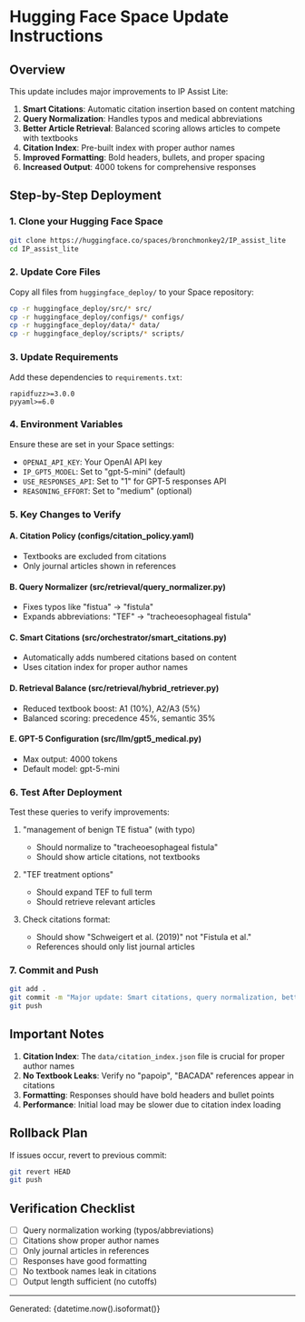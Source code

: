 
# Hugging Face Space Update Instructions

## Overview
This update includes major improvements to IP Assist Lite:
1. **Smart Citations**: Automatic citation insertion based on content matching
2. **Query Normalization**: Handles typos and medical abbreviations
3. **Better Article Retrieval**: Balanced scoring allows articles to compete with textbooks
4. **Citation Index**: Pre-built index with proper author names
5. **Improved Formatting**: Bold headers, bullets, and proper spacing
6. **Increased Output**: 4000 tokens for comprehensive responses

## Step-by-Step Deployment

### 1. Clone your Hugging Face Space
```bash
git clone https://huggingface.co/spaces/bronchmonkey2/IP_assist_lite
cd IP_assist_lite
```

### 2. Update Core Files
Copy all files from `huggingface_deploy/` to your Space repository:
```bash
cp -r huggingface_deploy/src/* src/
cp -r huggingface_deploy/configs/* configs/
cp -r huggingface_deploy/data/* data/
cp -r huggingface_deploy/scripts/* scripts/
```

### 3. Update Requirements
Add these dependencies to `requirements.txt`:
```
rapidfuzz>=3.0.0
pyyaml>=6.0
```

### 4. Environment Variables
Ensure these are set in your Space settings:
- `OPENAI_API_KEY`: Your OpenAI API key
- `IP_GPT5_MODEL`: Set to "gpt-5-mini" (default)
- `USE_RESPONSES_API`: Set to "1" for GPT-5 responses API
- `REASONING_EFFORT`: Set to "medium" (optional)

### 5. Key Changes to Verify

#### A. Citation Policy (configs/citation_policy.yaml)
- Textbooks are excluded from citations
- Only journal articles shown in references

#### B. Query Normalizer (src/retrieval/query_normalizer.py)
- Fixes typos like "fistua" → "fistula"
- Expands abbreviations: "TEF" → "tracheoesophageal fistula"

#### C. Smart Citations (src/orchestrator/smart_citations.py)
- Automatically adds numbered citations based on content
- Uses citation index for proper author names

#### D. Retrieval Balance (src/retrieval/hybrid_retriever.py)
- Reduced textbook boost: A1 (10%), A2/A3 (5%)
- Balanced scoring: precedence 45%, semantic 35%

#### E. GPT-5 Configuration (src/llm/gpt5_medical.py)
- Max output: 4000 tokens
- Default model: gpt-5-mini

### 6. Test After Deployment
Test these queries to verify improvements:
1. "management of benign TE fistua" (with typo)
   - Should normalize to "tracheoesophageal fistula"
   - Should show article citations, not textbooks

2. "TEF treatment options"
   - Should expand TEF to full term
   - Should retrieve relevant articles

3. Check citations format:
   - Should show "Schweigert et al. (2019)" not "Fistula et al."
   - References should only list journal articles

### 7. Commit and Push
```bash
git add .
git commit -m "Major update: Smart citations, query normalization, better retrieval"
git push
```

## Important Notes

1. **Citation Index**: The `data/citation_index.json` file is crucial for proper author names
2. **No Textbook Leaks**: Verify no "papoip", "BACADA" references appear in citations
3. **Formatting**: Responses should have bold headers and bullet points
4. **Performance**: Initial load may be slower due to citation index loading

## Rollback Plan
If issues occur, revert to previous commit:
```bash
git revert HEAD
git push
```

## Verification Checklist
- [ ] Query normalization working (typos/abbreviations)
- [ ] Citations show proper author names
- [ ] Only journal articles in references
- [ ] Responses have good formatting
- [ ] No textbook names leak in citations
- [ ] Output length sufficient (no cutoffs)

---
Generated: {datetime.now().isoformat()}
